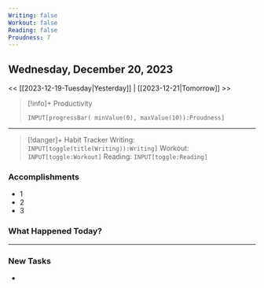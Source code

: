 ```yaml
---
Writing: false
Workout: false
Reading: false
Proudness: 7
---
```

## Wednesday, December 20, 2023

<< [[2023-12-19-Tuesday|Yesterday]] | [[2023-12-21|Tomorrow]] >>

> [!info]+ Productivity
> ```meta-bind
> INPUT[progressBar( minValue(0), maxValue(10)):Proudness]

---

> [!danger]+ Habit Tracker
> Writing: `INPUT[toggle(title(Writing)):Writing]` Workout: `INPUT[toggle:Workout]` Reading: `INPUT[toggle:Reading]`


### Accomplishments
- 1
- 2
- 3

### What Happened Today?


---
### New Tasks
- 

